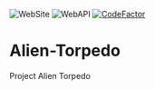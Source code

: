 ![WebSite](https://github.com/MassamiShim/Alien-Torpedo/workflows/WebSite/badge.svg)
![WebAPI](https://github.com/MassamiShim/Alien-Torpedo/workflows/WebAPI/badge.svg)
[![CodeFactor](https://www.codefactor.io/repository/github/massamishim/alien-torpedo/badge)](https://www.codefactor.io/repository/github/massamishim/alien-torpedo)

# Alien-Torpedo
Project Alien Torpedo 
